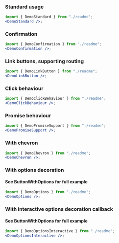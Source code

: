 ### Standard usage

```jsx harmony
import { DemoStandard } from "./readme";
<DemoStandard />;
```

### Confirmation

```jsx harmony
import { DemoConfirmation } from "./readme";
<DemoConfirmation />;
```

### Link buttons, supporting routing

```jsx harmony
import { DemoLinkButton } from "./readme";
<DemoLinkButton />;
```

### Click behaviour

```jsx harmony
import { DemoClickBehaviour } from "./readme";
<DemoClickBehaviour />;
```

### Promise behaviour

```jsx harmony
import { DemoPromiseSupport } from "./readme";
<DemoPromiseSupport />;
```

### With chevron

```jsx harmony
import { DemoChevron } from "./readme";
<DemoChevron />;
```

### With options decoration

#### See ButtonWithOptions for full example

```jsx harmony
import { DemoOptions } from "./readme";
<DemoOptions />;
```

### With interactive options decoration callback

#### See ButtonWithOptions for full example

```jsx harmony
import { DemoOptionsInteractive } from "./readme";
<DemoOptionsInteractive />;
```
